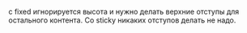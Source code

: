 c fixed игнорируется высота и нужно делать верхние отступы для остального контента. Со sticky никаких отступов делать не надо.